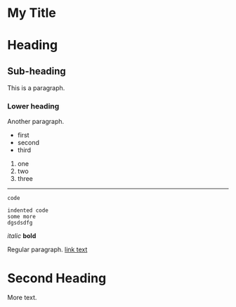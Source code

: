 #  My Title

Heading
======

## Sub-heading

This is a paragraph.

### Lower heading

Another paragraph.

* first
* second
* third

1. one
2. two
3. three

---

`code`

	indented code
	some more
	dgsdsdfg

_italic_
**bold**

Regular paragraph.
[link text](http://www.nesn.com)

Second Heading
============
More text.
